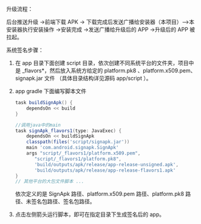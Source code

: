 升级流程：

后台推送升级 ->前端下载 APK -> 下载完成后发送广播给安装器（本项目）-->本安装器执行安装操作 ->安装完成 ->发送广播给升级后的 APP ->升级后的 APP 被拉起。

系统签名步骤：

1. 在 app 目录下面创建 script 目录，依次创建不同系统平台的文件夹，项目中是 _flavors*，然后放入系统方给定的 platform.pk8 、platform.x509.pem、signapk.jar 文件 （具体目录结构详见源码 app/script ）。

2. app gradle 下面编写脚本文件

   ```groovy
   task buildSignApk() {
       dependsOn << build
   }
   
   //调用java中的main
   task signApk_flavors1(type: JavaExec) {
       dependsOn << buildSignApk
       classpath(files('script/signapk.jar'))
       main 'com.android.signapk.SignApk'
       args "script/_flavors1/platform.x509.pem",
          "script/_flavors1/platform.pk8",
          'build/outputs/apk/release/app-release-unsigned.apk',
          'build/outputs/apk/release/app-release-flavors1.apk'
   }
   // 其他平台的大包文件脚本 ...
   ```

   依次定义的是 SignApk 路径、platform.x509.pem 路径、platform.pk8 路径、未签名包路径、签名包路径。

3. 点击左侧箭头运行脚本，即可在指定目录下生成签名后的 app。
